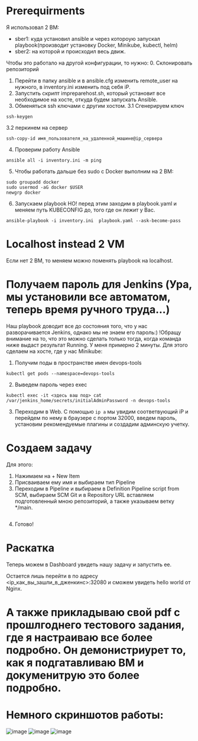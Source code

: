 # Prerequirments
Я использовал 2 ВМ:
- sber1: куда установил ansible и через котороую запускал playbook(производит установку Docker, Minikube, kubectl, helm)
- sber2: на которой и происходил весь движ.

Чтобы это работало на другой конфигурации, то нужно:
0. Склонировать репозиторий
1. Перейти в папку ansible и в ansible.cfg изменить remote_user на нужного, в inventory.ini изменить под себя iP.
2. Запустить скрипт impreparehost.sh, который установит все необходимое на хосте, откуда будем запускать Ansible.
3. Обменяться ssh ключами с другим хостом.
3.1 Сгенерируем ключ
```
ssh-keygen
```
3.2 перкинем на сервер
```
ssh-copy-id имя_пользователя_на_удаленной_машине@ip_сервера
```
4. Проверим работу Ansible
```
ansible all -i inventory.ini -m ping
```
5. Чтобы работать дальше без sudo с Docker выполним на 2 ВМ:
```
sudo groupadd docker
sudo usermod -aG docker $USER
newgrp docker
```
6. Запускаем playbook
НО! перед этим заходим в playbook.yaml и меняем путь KUBECONFIG до, того где он лежит у Вас.
```
ansible-playbook -i inventory.ini  playbook.yaml --ask-become-pass
```

# Localhost instead 2 VM
Если нет 2 ВМ, то меняем можно поменять playbook на localhost. 

# Получаем пароль для Jenkins (Ура, мы установили все автоматом, теперь время ручного труда...)
Наш playbook доводит все до состояния того, что у нас разворачивается Jenkins, однако мы не знаем его пароль:)
!Обращу внимание на то, что это можно сделать только тогда, когда команда ниже выдаст результат Running. У меня примерно 2 минуты.
Для этого сделаем на хосте, где у нас Minikube:
1. Получим поды в пространстве имен devops-tools
```
kubectl get pods --namespace=devops-tools
```
2. Выведем пароль через exec
```
kubectl exec -it <здесь ваш под> cat /var/jenkins_home/secrets/initialAdminPassword -n devops-tools
```
3. Переходим в Web. С помощью ```ip a``` мы увидим соответвующий iP и перейдем по нему в браузере с портом 32000, введем пароль, установим рекомендуемые плагины и создадим админскую учетку.

# Создаем задачу
Для этого:
1. Нажимаем на + New Item
2. Присваиваем ему имя и выбираем тип Pipeline
3. Переходим в Pipeline и выбираем в Definition Pipeline script from SCM, выбираем SCM Git и в Repository URL вставляем подготовленный мною репозиторий, а также указываем ветку */main.
```

```
4.  Готово!

# Раскатка
Теперь можем в Dashboard увидеть нашу задачу и запустить ее.

Остается лишь перейти в по адресу <ip_как_вы_зашли_в_дженкинс>:32080 и сможем увидеть hello world от Nginx.

# А также прикладываю свой pdf с прошлгоднего тестового задания, где я настраиваю все более подробно. Он демонистриурет то, как я подгатавливаю ВМ и докуменитрую это более подробно.

# Немного скриншотов работы:
![image](https://github.com/p4v31/sber/assets/90404785/b113025f-719b-4234-a935-864e68f01116)
![image](https://github.com/p4v31/sber/assets/90404785/05747b9b-144f-473f-b8d9-b90cfe126e88)
![image](https://github.com/p4v31/sber/assets/90404785/3f6f963c-a7f7-4a51-b1d7-6b9e6c8c93d9)







